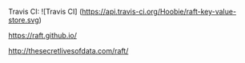 Travis CI: ![Travis CI] (https://api.travis-ci.org/Hoobie/raft-key-value-store.svg)

https://raft.github.io/

http://thesecretlivesofdata.com/raft/
